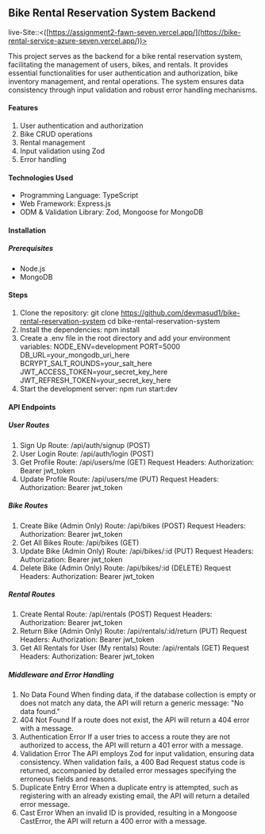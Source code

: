 ## Bike Rental Reservation System Backend

live-Site::<([https://assignment2-fawn-seven.vercel.app/](https://bike-rental-service-azure-seven.vercel.app/))>

This project serves as the backend for a bike rental reservation system, facilitating the management of users, bikes, and rentals. It provides essential functionalities for user authentication and authorization, bike inventory management, and rental operations. The system ensures data consistency through input validation and robust error handling mechanisms.

#### Features

1. User authentication and authorization
2. Bike CRUD operations
3. Rental management
4. Input validation using Zod
5. Error handling

#### Technologies Used

- Programming Language: TypeScript
- Web Framework: Express.js
- ODM & Validation Library: Zod, Mongoose for MongoDB

#### Installation

##### Prerequisites

- Node.js
- MongoDB

#### Steps

1. Clone the repository:
   git clone <https://github.com/devmasud1/bike-rental-reservation-system>
   cd bike-rental-reservation-system
2. Install the dependencies:
   npm install
3. Create a .env file in the root directory and add your environment variables:
   NODE_ENV=development
   PORT=5000
   DB_URL=your_mongodb_uri_here
   BCRYPT_SALT_ROUNDS=your_salt_here
   JWT_ACCESS_TOKEN=your_secret_key_here
   JWT_REFRESH_TOKEN=your_secret_key_here
4. Start the development server:
   npm run start:dev

#### API Endpoints

##### User Routes

1. Sign Up
   Route: /api/auth/signup (POST)
2. User Login
   Route: /api/auth/login (POST)
3. Get Profile
   Route: /api/users/me (GET)
   Request Headers: Authorization: Bearer jwt_token
4. Update Profile
   Route: /api/users/me (PUT)
   Request Headers: Authorization: Bearer jwt_token

##### Bike Routes

1. Create Bike (Admin Only)
   Route: /api/bikes (POST)
   Request Headers: Authorization: Bearer jwt_token
2. Get All Bikes
   Route: /api/bikes (GET)
3. Update Bike (Admin Only)
   Route: /api/bikes/:id (PUT)
   Request Headers: Authorization: Bearer jwt_token
4. Delete Bike (Admin Only)
   Route: /api/bikes/:id (DELETE)
   Request Headers: Authorization: Bearer jwt_token

##### Rental Routes

1. Create Rental
   Route: /api/rentals (POST)
   Request Headers: Authorization: Bearer jwt_token
2. Return Bike (Admin Only)
   Route: /api/rentals/:id/return (PUT)
   Request Headers: Authorization: Bearer jwt_token
3. Get All Rentals for User (My rentals)
   Route: /api/rentals (GET)
   Request Headers: Authorization: Bearer jwt_token

##### Middleware and Error Handling

1. No Data Found
   When finding data, if the database collection is empty or does not match any data, the API will return a generic message: "No data found."
2. 404 Not Found
   If a route does not exist, the API will return a 404 error with a message.
3. Authentication Error
   If a user tries to access a route they are not authorized to access, the API will return a 401 error with a message.
4. Validation Error
   The API employs Zod for input validation, ensuring data consistency. When validation fails, a 400 Bad Request status code is returned, accompanied by detailed error messages specifying the erroneous fields and reasons.
5. Duplicate Entry Error
   When a duplicate entry is attempted, such as registering with an already existing email, the API will return a detailed error message.
6. Cast Error
   When an invalid ID is provided, resulting in a Mongoose CastError, the API will return a 400 error with a message.
